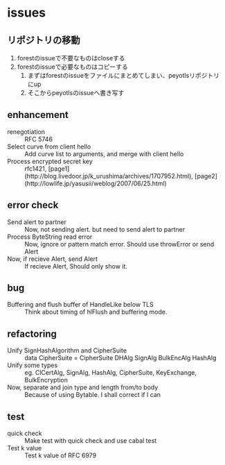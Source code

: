 issues
======

リポジトリの移動
----------------

1. forestのissueで不要なものはcloseする
2. forestのissueで必要なものはコピーする
    1. まずはforestのissueをファイルにまとめてしまい、peyotlsリポジトリにup
    2. そこからpeyotlsのissueへ書き写す

enhancement
-----------

<dl>
    <dt>renegotiation</dt>
    <dd>RFC 5746</dd>
    <dt>Select curve from client hello</dt>
    <dd>Add curve list to arguments, and merge with client hello</dd>
    <dt>Process encrypted secret key</dt>
    <dd>rfc1421,
    	[page1](http://blog.livedoor.jp/k_urushima/archives/1707952.html),
	[page2](http://lowlife.jp/yasusii/weblog/2007/06/25.html)</dd>
</dl>

error check
-----------

<dl>
    <dt>Send alert to partner</dt>
    <dd>Now, not sending alert. but need to send alert to partner</dd>
    <dt>Process ByteString read error</dt>
    <dd>Now, ignore or pattern match error. Should use throwError or send Alert</dd>
    <dt>Now, if recieve Alert, send Alert</dt>
    <dd>If recieve Alert, Should only show it.</dd>
</dl>

bug
---

<dl>
    <dt>Buffering and flush buffer of HandleLike below TLS</dt>
    <dd>Think about timing of hlFlush and buffering mode.</dd>
</dl>

refactoring
-----------

<dl>
    <dt>Unify SignHashAlgorithm and CipherSuite</dt>
    <dd>data CipherSuite = CipherSuite DHAlg SignAlg BulkEncAlg HashAlg</dd>
    <dt>Unify some types</dt>
    <dd>eg. ClCertAlg, SignAlg, HashAlg, CipherSuite, KeyExchange, BulkEncryption</dd>
    <dt>Now, separate and join type and length from/to body</dt>
    <dd>Because of using Bytable. I shall correct if I can</dd>
</dl>

test
----

<dl>
    <dt>quick check</dt>
    <dd>Make test with quick check and use cabal test</dd>
    <dt>Test k value</dt>
    <dd>Test k value of RFC 6979</dd>
</dl>
